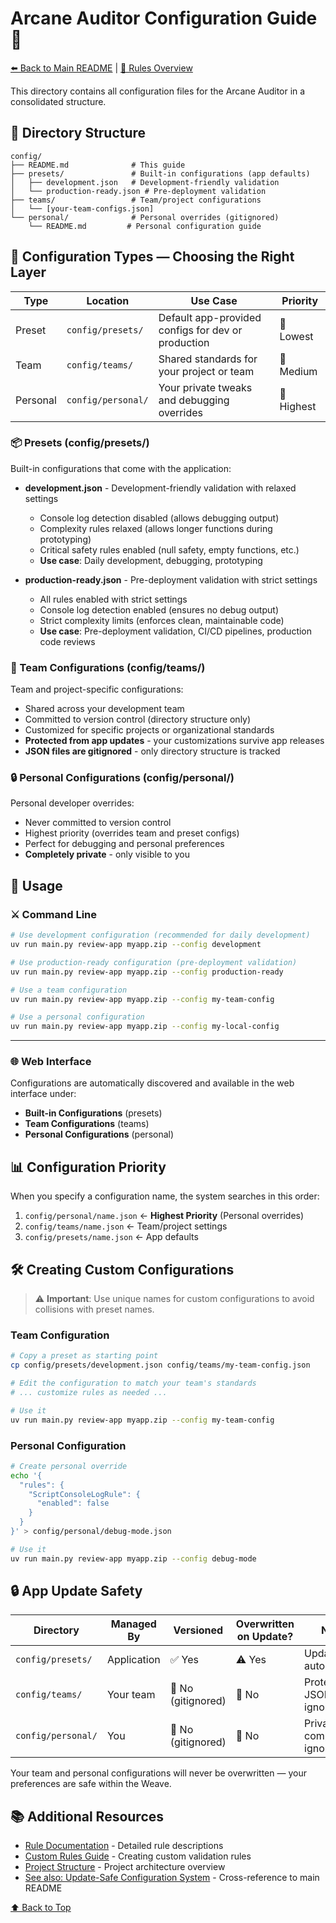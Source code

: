 # Arcane Auditor Configuration Guide 📜

[⬅️ Back to Main README](../README.md) | [🧠 Rules Overview](../parser/rules/RULE_BREAKDOWN.md)

This directory contains all configuration files for the Arcane Auditor in a consolidated structure.

## 📁 Directory Structure

```
config/
├── README.md              # This guide
├── presets/               # Built-in configurations (app defaults)
│   ├── development.json   # Development-friendly validation
│   └── production-ready.json # Pre-deployment validation
├── teams/                 # Team/project configurations
│   └── [your-team-configs.json]
└── personal/              # Personal overrides (gitignored)
    └── README.md         # Personal configuration guide
```

## 🎯 Configuration Types — Choosing the Right Layer

| Type | Location | Use Case | Priority |
|------|----------|----------|----------|
| Preset | `config/presets/` | Default app-provided configs for dev or production | 🔹 Lowest |
| Team | `config/teams/` | Shared standards for your project or team | 🔸 Medium |
| Personal | `config/personal/` | Your private tweaks and debugging overrides | 🔺 Highest |

### 📦 Presets (config/presets/)

Built-in configurations that come with the application:

- **development.json** - Development-friendly validation with relaxed settings

  - Console log detection disabled (allows debugging output)
  - Complexity rules relaxed (allows longer functions during prototyping)
  - Critical safety rules enabled (null safety, empty functions, etc.)
  - **Use case**: Daily development, debugging, prototyping
- **production-ready.json** - Pre-deployment validation with strict settings

  - All rules enabled with strict settings
  - Console log detection enabled (ensures no debug output)
  - Strict complexity limits (enforces clean, maintainable code)
  - **Use case**: Pre-deployment validation, CI/CD pipelines, production code reviews

### 👥 Team Configurations (config/teams/)

Team and project-specific configurations:

- Shared across your development team
- Committed to version control (directory structure only)
- Customized for specific projects or organizational standards
- **Protected from app updates** - your customizations survive app releases
- **JSON files are gitignored** - only directory structure is tracked

### 🔒 Personal Configurations (config/personal/)

Personal developer overrides:

- Never committed to version control
- Highest priority (overrides team and preset configs)
- Perfect for debugging and personal preferences
- **Completely private** - only visible to you

## 🚀 Usage

### ⚔️ Command Line

```bash
# Use development configuration (recommended for daily development)
uv run main.py review-app myapp.zip --config development

# Use production-ready configuration (pre-deployment validation)
uv run main.py review-app myapp.zip --config production-ready

# Use a team configuration
uv run main.py review-app myapp.zip --config my-team-config

# Use a personal configuration
uv run main.py review-app myapp.zip --config my-local-config
```

---

### 🌐 Web Interface

Configurations are automatically discovered and available in the web interface under:

- **Built-in Configurations** (presets)
- **Team Configurations** (teams)
- **Personal Configurations** (personal)

## 📊 Configuration Priority

When you specify a configuration name, the system searches in this order:

1. `config/personal/name.json` ← **Highest Priority** (Personal overrides)
2. `config/teams/name.json` ← Team/project settings
3. `config/presets/name.json` ← App defaults

## 🛠️ Creating Custom Configurations

> ⚠️ **Important**: Use unique names for custom configurations to avoid collisions with preset names.

### Team Configuration

```bash
# Copy a preset as starting point
cp config/presets/development.json config/teams/my-team-config.json

# Edit the configuration to match your team's standards
# ... customize rules as needed ...

# Use it
uv run main.py review-app myapp.zip --config my-team-config
```

### Personal Configuration

```bash
# Create personal override
echo '{
  "rules": {
    "ScriptConsoleLogRule": {
      "enabled": false
    }
  }
}' > config/personal/debug-mode.json

# Use it
uv run main.py review-app myapp.zip --config debug-mode
```

## 🔒 App Update Safety

| Directory | Managed By | Versioned | Overwritten on Update? | Notes |
|-----------|------------|-----------|----------------------|-------|
| `config/presets/` | Application | ✅ Yes | ⚠️ Yes | Updated automatically |
| `config/teams/` | Your team | 🚫 No (gitignored) | 🚫 No | Protected, JSON files ignored |
| `config/personal/` | You | 🚫 No (gitignored) | 🚫 No | Private, completely ignored |

Your team and personal configurations will never be overwritten — your preferences are safe within the Weave.

## 📚 Additional Resources

- [Rule Documentation](../parser/rules/RULE_BREAKDOWN.md) - Detailed rule descriptions
- [Custom Rules Guide](../parser/rules/custom/README.md) - Creating custom validation rules
- [Project Structure](../docs/project-structure.md) - Project architecture overview
- [See also: Update-Safe Configuration System](../README.md#-update-safe-configuration-system) - Cross-reference to main README

[⬆️ Back to Top](#-arcane-auditor-configuration-guide-)